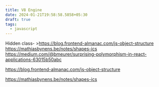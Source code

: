 ```yaml
---
title: V8 Engine
date: 2024-01-21T19:58:58.5858+05:30
draft: true
tags:
  - javascript
---
```



Hidden class- >https://blog.frontend-almanac.com/js-object-structure
https://mathiasbynens.be/notes/shapes-ics
https://medium.com/@bmeurer/surprising-polymorphism-in-react-applications-63015b50abc

https://blog.frontend-almanac.com/js-object-structure

https://mathiasbynens.be/notes/shapes-ics
